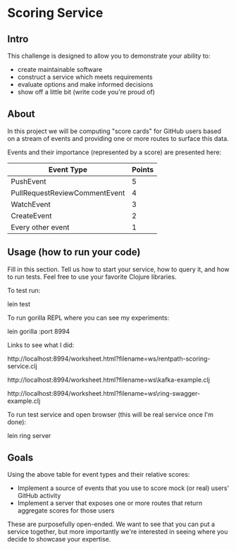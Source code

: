 # Scoring Service

## Intro

This challenge is designed to allow you to demonstrate your ability to:

- create maintainable software
- construct a service which meets requirements
- evaluate options and make informed decisions
- show off a little bit (write code you're proud of)

## About

In this project we will be computing "score cards" for GitHub users based on a stream of events and providing one or more routes to surface this data.

Events and their importance (represented by a score) are presented here:

| Event Type | Points |
|------------|---|
| PushEvent  | 5 |
| PullRequestReviewCommentEvent | 4 |
| WatchEvent  | 3 |
| CreateEvent | 2 |
| Every other event | 1 |

## Usage (how to run your code)

Fill in this section. Tell us how to start your service, how to query it, and how to run tests. Feel free to use your favorite Clojure libraries.

To test run:

lein test

To run gorilla REPL where you can see my experiments:

lein gorilla :port 8994

Links to see what I did:

http://localhost:8994/worksheet.html?filename=ws/rentpath-scoring-service.clj

http://localhost:8994/worksheet.html?filename=ws\kafka-example.clj

http://localhost:8994/worksheet.html?filename=ws\ring-swagger-example.clj

To run test service and open browser (this will be real service once I'm done):

lein ring server

## Goals

Using the above table for event types and their relative scores:

- Implement a source of events that you use to score mock (or real) users' GitHub activity
- Implement a server that exposes one or more routes that return aggregate scores for those users

These are purposefully open-ended. We want to see that you can put a service together, but more importantly we're interested in seeing where you decide to showcase your expertise.
